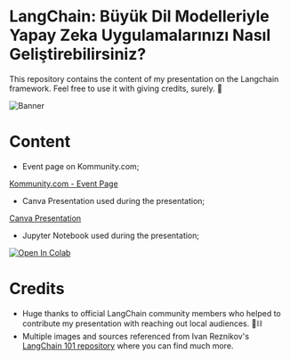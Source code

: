 # LangChain: Büyük Dil Modelleriyle Yapay Zeka Uygulamalarınızı Nasıl Geliştirebilirsiniz?

This repository contains the content of my presentation on the Langchain framework. Feel free to use it with giving credits, surely. 🙌

![Banner](https://media.kommunity.com/communities/istanbulcoders/events/langchain-buyuk-dil-modelleriyle-llm-yapay-zeka-uygulamasi-gelistirme-216ad91f/55057/istanbul-coders-langcha.png?p=event-640)


# Content
- Event page on Kommunity.com;
  
[Kommunity.com - Event Page](https://kommunity.com/istanbulcoders/events/langchain-buyuk-dil-modelleriyle-llm-yapay-zeka-uygulamasi-gelistirme-216ad91f)
  
- Canva Presentation used during the presentation;

[Canva Presentation](https://www.canva.com/design/DAFtrnpRz4Q/fj0NBD8TLUGUA88T12qQ_Q/)

- Jupyter Notebook used during the presentation;

[![Open In Colab](https://colab.research.google.com/assets/colab-badge.svg)](https://colab.research.google.com/gist/tolgakurtuluss/1b290270a51c8a84504927890e84d5e3/langchainsunum.ipynb)

# Credits
- Huge thanks to official LangChain community members who helped to contribute my presentation with reaching out local audiences. 🦜️⛓️
- Multiple images and sources referenced from Ivan Reznikov's [LangChain 101 repository](https://github.com/IvanReznikov/DataVerse/tree/main/Courses/LangChain) where you can find much more. 
